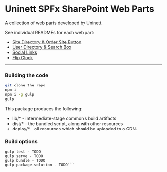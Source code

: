 # Uninett SPFx SharePoint Web Parts

A collection of web parts developed by Uninett.  

See individual READMEs for each web part:

* [Site Directory & Order Site Button](readme/site-directory.md)
* [User Directory & Search Box](readme/user-directory.md)
* [Social Links](readme/social-links.md)
* [Flip Clock](readme/flip-clock.md)


___

### Building the code

```bash
git clone the repo
npm i
npm i -g gulp
gulp
```

This package produces the following:

* lib/* - intermediate-stage commonjs build artifacts
* dist/* - the bundled script, along with other resources
* deploy/* - all resources which should be uploaded to a CDN.

### Build options

```gulp clean - TODO
gulp test - TODO
gulp serve - TODO
gulp bundle - TODO
gulp package-solution - TODO```
